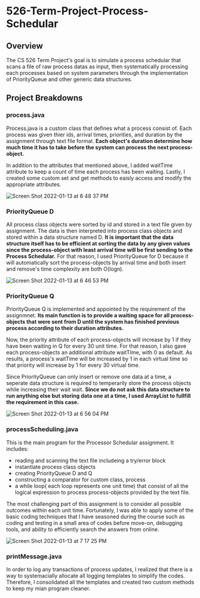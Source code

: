 # 526-Term-Project-Process-Schedular

## Overview
The CS 526 Term Project's goal is to simulate a process schedular that scans a file of raw process datas as input, then systematically processing each processes based on system parameters through the implementation of PriorityQueue and other generic data structures.

## Project Breakdowns

### process.java
Process.java is a custom class that defines what a process consist of. Each process was given thier ids, arrival times, priorities, and duration by the assignment through text file format. <b>Each object's duration determine how much time it has to take before the system can process the next process-object.</b>

In addition to the attributes that mentioned above, I added waitTime attribute to keep a count of time each process has been waiting. Lastly, I created some custom set and get methods to eaisly access and modify the appropriate attributes.

![Screen Shot 2022-01-13 at 6 48 37 PM](https://user-images.githubusercontent.com/84875731/149443102-fee269af-0e45-43af-b01c-bbbf9cd1300e.png)

### PriorityQueue D
All process class objects were sorted by id and stored in a text file given by assignment. The data is then interpreted into process class objects and stored within a data structure named D. <b>It is important that the data structure itself has to be efficient at sorting the data by any given values since the process-object with least arrival time will be first sending to the Process Schedular.</b> For that reason, I used PriorityQueue for D because it will automatically sort the process-objects by arrival time and both insert and remove's time complexity are both O(logn).

![Screen Shot 2022-01-13 at 6 46 53 PM](https://user-images.githubusercontent.com/84875731/149443030-77816727-a0d0-4025-b462-2e5fa6729dfc.png)

### PriorityQueue Q
PriorityQueue Q is implemented and appointed by the requirement of the assignmnet. <b>Its main function is to provide a waiting space for all process-objects that were sent from D until the system has finished previous process according to their duration attributes.</b>

Now, the priority attribute of each process-objects will increase by 1 if they have been waiting in Q for every 30 unit time. For that reason, I also gave each process-objects an additional attribute waitTIme, with 0 as default. As results, a process's waitTime will be increased by 1 in each virtual time so that priority will increase by 1 for every 30 virtual time. 

Since PriorityQueue can only insert or remove one data at a time, a seperate data structure is required to temperarily store the process objects while increasing their wait wait. <b>Since we do not ask this data structure to run anything else but storing data one at a time, I used ArrayList to fullfill the requirement in this case.</b>

![Screen Shot 2022-01-13 at 6 56 04 PM](https://user-images.githubusercontent.com/84875731/149443793-b366c46d-02c8-4312-91fd-9e7f2f9f2c6b.png)

### processScheduling.java
This is the main program for the Processor Schedular assignment. It includes: 
  * reading and scanning the text file includeing a try/error block
  * instantiate process class objects
  * creating PriorityQueue D and Q
  * constructing a comparator for custom class, process
  * a while loop( each loop represents one unit time) that consist of all the logical expression to process process-objects provided by the text file.

The most challenging part of this assignment is to consider all possible outcomes within each unit time. Fortunately, I was able to apply some of the basic coding techniques that I have seasoned during the course such as coding and testing in a small area of codes before move-on, debugging tools, and ability to efficiently search the answers from online. 

![Screen Shot 2022-01-13 at 7 17 25 PM](https://user-images.githubusercontent.com/84875731/149446177-2c059bd1-d4cd-4daa-8ec0-660e83f8362f.png)

### printMessage.java
In order to log any transactions of process updates, I realized that there is a way to systemacially allocate all logging templates to simplify the codes. Therefore, I consolidated all the templates and created two custom methods to keep my mian program cleaner.


